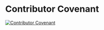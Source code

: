 # Contributor Covenant
[![Contributor Covenant](https://img.shields.io/badge/Contributor%20Covenant-2.1-4baaaa.svg)](https://github.com/track-asia/maplibre/blob/main/CODE_OF_CONDUCT.md)
